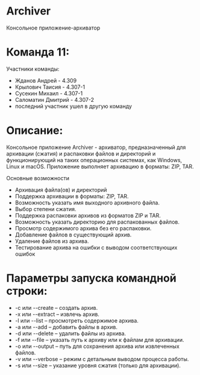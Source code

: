 # Archiver

Консольное приложение-архиватор

# Команда 11:

Участники команды:
- Жданов Андрей - 4.309
- Крылович Таисия - 4.307-1
- Сусекин Михаил - 4.307-1
- Саломатин Дмитрий - 4.307-2
- последний участник ушел в другую команду

# Описание:
Консольное приложение Archiver - архиватор, предназначенный для архивации (сжатия) и распаковки файлов и директорий и функционирующий на таких операционных системах, как Windows, Linux и macOS.
Приложение выполняет архивацию в форматы: ZIP, TAR.

Основные возможности
 - Архивация файла(ов) и директорий
 - Поддержка архивации в форматы: ZIP, TAR.
 - Возможность указать имя выходного архивного файла.
 - Выбор степени сжатия.
 - Поддержка распаковки архивов из форматов ZIP и TAR.
 - Возможность указать директорию для распакованных файлов.
 - Просмотр содержимого архива без его распаковки.
 - Добавление файлов в существующий архив.
 - Удаление файлов из архива.
 - Тестирование архива на ошибки с выводом соответствующих ошибок
 
# Параметры запуска командной строки:
- -c или --create – создать архив.
- -x или --extract – извлечь архив.
- -l или --list – просмотреть содержимое архива.
- -a или --add – добавить файлы в архив.
- -d или --delete – удалить файлы из архива.
- -f или --file – указать путь к архиву или к файлам для архивации.
- -o или --output – путь для сохранения архива или извлеченных файлов.
- -v или --verbose – режим с детальным выводом процесса работы.
- -s или --size – указание уровня сжатия (только для архивации).


